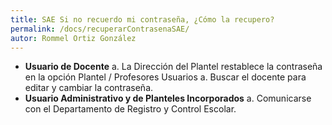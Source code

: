 ```yaml
---
title: SAE Si no recuerdo mi contraseña, ¿Cómo la recupero?
permalink: /docs/recuperarContrasenaSAE/
autor: Rommel Ortiz González
---
```


- **Usuario de Docente**
        a. La Dirección del Plantel restablece la contraseña en la opción Plantel / Profesores Usuarios
        a. Buscar el docente para editar y cambiar la contraseña.
- **Usuario Administrativo y de Planteles Incorporados**
        a. Comunicarse con el Departamento de Registro y Control Escolar.